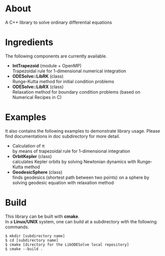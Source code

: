 # About
A C++ library to solve ordinary differential equations

# Ingredients
The following components are currently available.
* **IntTrapezoid** (module + OpenMP) \
Trapezoidal rule for 1-dimensional numerical integration
* **ODESolve::LibRK** (class) \
Runge-Kutta method for initial condition problems
* **ODESolve::LibRX** (class) \
Relaxation method for boundary condition problems (based on Numerical Recipes in C)

# Examples
It also contains the following examples to demonstrate library usage.
Please find documentations in doc subdirectory for more detail.
* Calculation of &pi; \
by means of trapezoidal rule for 1-dimensional integration
* **OrbitKepler** (class) \
calculates Kepler orbits by solving Newtonian dynamics with Runge-Kutta method
* **GeodesicSphere** (class) \
finds geodesics (shortest path between two points) on a sphere by solving geodesic equation with relaxation method

# Build
This library can be built with **cmake**. \
In a **Linux/UNIX** system, one can build at a subdirectory with the following commands.
```
$ mkdir [subdirectory name]
$ cd [subdirectory name]
$ cmake [directory for the LibODESolve local repository]
$ cmake --build .
```
